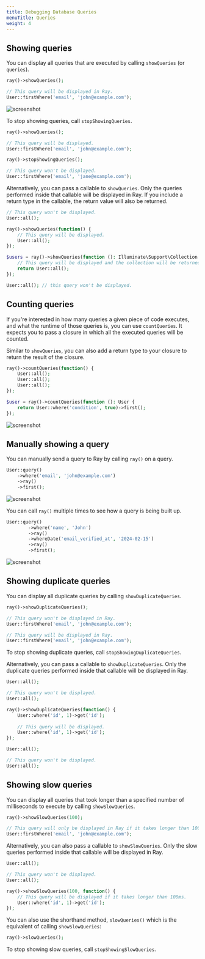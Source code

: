 ```yaml
---
title: Debugging Database Queries
menuTitle: Queries
weight: 4
---
```


## Showing queries

You can display all queries that are executed by calling `showQueries` (or `queries`).

```php
ray()->showQueries();

// This query will be displayed in Ray.
User::firstWhere('email', 'john@example.com'); 
```

![screenshot](/screenshots/queries.png)

To stop showing queries, call `stopShowingQueries`.

```php
ray()->showQueries();

// This query will be displayed.
User::firstWhere('email', 'john@example.com'); 

ray()->stopShowingQueries();

// This query won't be displayed.
User::firstWhere('email', 'jane@example.com'); 
```

Alternatively, you can pass a callable to `showQueries`. Only the queries performed inside that callable will be displayed in Ray. If you include a return type in the callable, the return value will also be returned.

```php
// This query won't be displayed.
User::all(); 

ray()->showQueries(function() {
    // This query will be displayed.
    User::all(); 
});

$users = ray()->showQueries(function (): Illuminate\Support\Collection {
    // This query will be displayed and the collection will be returned.
    return User::all(); 
});

User::all(); // this query won't be displayed.
```

## Counting queries

If you're interested in how many queries a given piece of code executes, and what the runtime of those queries is, you can use `countQueries`. It expects you to pass a closure in which all the executed queries will be counted.

Similar to `showQueries`, you can also add a return type to your closure to return the result of the closure.

```php
ray()->countQueries(function() {
    User::all();
    User::all();
    User::all();
});

$user = ray()->countQueries(function (): User {
    return User::where('condition', true)->first();
});
```

![screenshot](/screenshots/counting-queries.png)

## Manually showing a query

You can manually send a query to Ray by calling `ray()` on a query.

```php
User::query()
    ->where('email', 'john@example.com')
    ->ray()
    ->first();
```

![screenshot](/screenshots/showing-query.png)

You can call `ray()` multiple times to see how a query is being built up.

```php
User::query()
        ->where('name', 'John')
        ->ray()
        ->whereDate('email_verified_at', '2024-02-15')
        ->ray()
        ->first();
```

![screenshot](/screenshots/showing-query-2.png)

## Showing duplicate queries

You can display all duplicate queries by calling `showDuplicateQueries`.

```php
ray()->showDuplicateQueries();

// This query won't be displayed in Ray.
User::firstWhere('email', 'john@example.com'); 

// This query will be displayed in Ray.
User::firstWhere('email', 'john@example.com'); 
```

To stop showing duplicate queries, call `stopShowingDuplicateQueries`.

Alternatively, you can pass a callable to `showDuplicateQueries`. Only the duplicate queries performed inside that callable will be displayed in Ray.

```php
User::all();

// This query won't be displayed.
User::all(); 

ray()->showDuplicateQueries(function() {
    User::where('id', 1)->get('id');
    
    // This query will be displayed.
    User::where('id', 1)->get('id'); 
});

User::all();

// This query won't be displayed.
User::all(); 
```

## Showing slow queries

You can display all queries that took longer than a specified number of milliseconds to execute by calling `showSlowQueries`.

```php
ray()->showSlowQueries(100);

// This query will only be displayed in Ray if it takes longer than 100ms to execute.
User::firstWhere('email', 'john@example.com');
```

Alternatively, you can also pass a callable to `showSlowQueries`. Only the slow queries performed inside that callable will be displayed in Ray.

```php
User::all();

// This query won't be displayed.
User::all(); 

ray()->showSlowQueries(100, function() {
    // This query will be displayed if it takes longer than 100ms.
    User::where('id', 1)->get('id'); 
});
```

You can also use the shorthand method, `slowQueries()` which is the equivalent of calling `showSlowQueries`:

```php
ray()->slowQueries(); 
```

To stop showing slow queries, call `stopShowingSlowQueries`.

